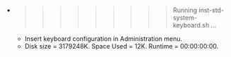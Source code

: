 * >>>>>>>>> Running inst-std-system-keyboard.sh ...
  * Insert keyboard configuration in Administration menu.
  * Disk size = 3179248K. Space Used = 12K. Runtime = 00:00:00:00.
